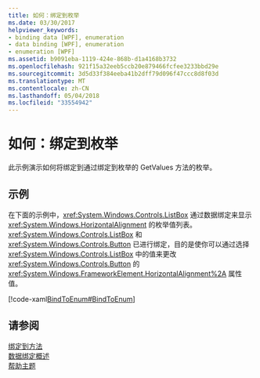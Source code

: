 ```yaml
---
title: 如何：绑定到枚举
ms.date: 03/30/2017
helpviewer_keywords:
- binding data [WPF], enumeration
- data binding [WPF], enumeration
- enumeration [WPF]
ms.assetid: b9091eba-1119-424e-868b-d1a4168b3732
ms.openlocfilehash: 921f15a32eeb5ccb20e879466fcfee3233bbd29e
ms.sourcegitcommit: 3d5d33f384eeba41b2dff79d096f47ccc8d8f03d
ms.translationtype: MT
ms.contentlocale: zh-CN
ms.lasthandoff: 05/04/2018
ms.locfileid: "33554942"
---
```

# <a name="how-to-bind-to-an-enumeration"></a>如何：绑定到枚举
此示例演示如何将绑定到通过绑定到枚举的 GetValues 方法的枚举。  
  
## <a name="example"></a>示例  
 在下面的示例中，<xref:System.Windows.Controls.ListBox> 通过数据绑定来显示 <xref:System.Windows.HorizontalAlignment> 的枚举值列表。 <xref:System.Windows.Controls.ListBox> 和 <xref:System.Windows.Controls.Button> 已进行绑定，目的是使你可以通过选择 <xref:System.Windows.Controls.ListBox> 中的值来更改 <xref:System.Windows.Controls.Button> 的 <xref:System.Windows.FrameworkElement.HorizontalAlignment%2A> 属性值。
  
 [!code-xaml[BindToEnum#BindToEnum](../../../../samples/snippets/csharp/VS_Snippets_Wpf/BindToEnum/CS/Window1.xaml#bindtoenum)]  
  
## <a name="see-also"></a>请参阅  
 [绑定到方法](../../../../docs/framework/wpf/data/how-to-bind-to-a-method.md)  
 [数据绑定概述](../../../../docs/framework/wpf/data/data-binding-overview.md)  
 [帮助主题](../../../../docs/framework/wpf/data/data-binding-how-to-topics.md)
